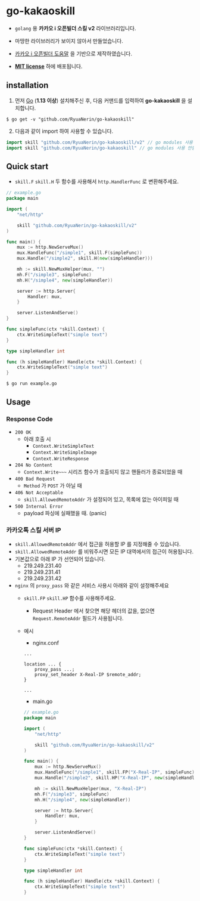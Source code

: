 # go-kakaoskill

- `golang` 용 **카카오 i 오픈빌더 스킬 v2** 라이브러리입니다.

- 마땅한 라이브러리가 보이지 않아서 만들었습니다.

- [카카오 i 오픈빌더 도움말](https://i.kakao.com/docs/skill-build) 을 기반으로 제작하였습니다.

- [**MIT license**](LICENSE) 하에 배포됩니다.

## installation

1. 먼저 [Go](https://golang.org/) (**1.13 이상**) 설치해주신 후, 다음 커맨드를 입력하여 **go-kakaoskill** 을 설치합니다.
```shell
$ go get -v "github.com/RyuaNerin/go-kakaoskill"
```

2. 다음과 같이 import 하여 사용할 수 있습니다.
```go
import skill "github.com/RyuaNerin/go-kakaoskill/v2" // go modules 사용 (GO111MODULE=on or $GOPATH 밖)
import skill "github.com/RyuaNerin/go-kakaoskill" // go modules 사용 안함
```

## Quick start

- `skill.F` `skill.H` 두 함수를 사용해서 `http.HandlerFunc` 로 변환해주세요.

```go
// example.go
package main

import (
	"net/http"

	skill "github.com/RyuaNerin/go-kakaoskill/v2"
)

func main() {
	mux := http.NewServeMux()
	mux.HandleFunc("/simple1", skill.F(simpleFunc))
	mux.Handle("/simple2", skill.H(new(simpleHandler)))

	mh := skill.NewMuxHelper(mux, "")
	mh.F("/simple3", simpleFunc)
	mh.H("/simple4", new(simpleHandler))

	server := http.Server{
		Handler: mux,
	}

	server.ListenAndServe()
}

func simpleFunc(ctx *skill.Context) {
	ctx.WriteSimpleText("simple text")
}

type simpleHandler int

func (h simpleHandler) Handle(ctx *skill.Context) {
	ctx.WriteSimpleText("simple text")
}
```

```shell
$ go run example.go
```

## Usage

### Response Code
- `200 OK`
    - 아래 호출 시
        - `Context.WriteSimpleText`
        - `Context.WriteSimpleImage`
        - `Context.WriteResponse`
- `204 No Content`
    - `Context.Write~~~` 시리즈 함수가 호출되지 않고 핸들러가 종료되었을 때
- `400 Bad Request`
    - `Method` 가 `POST` 가 아닐 때
- `406 Not Acceptable`
    - `skill.AllowedRemoteAddr` 가 설정되어 있고, 목록에 없는 아이피일 때
- `500 Internal Error`
    - payload 파싱에 실패했을 때. (panic)

### 카카오톡 스킬 서버 IP

- `skill.AllowedRemoteAddr` 에서 접근을 허용할 IP 를 지정해줄 수 있습니다.
- `skill.AllowedRemoteAddr` 를 비워주시면 모든 IP 대역에서의 접근이 허용됩니다.
- 기본값으로 아래 IP 가 선언되어 있습니다.
	- 219.249.231.40
	- 219.249.231.41
	- 219.249.231.42
- `nginx` 의 `proxy_pass` 와 같은 서비스 사용시 아래와 같이 설정해주세요
    - `skill.FP` `skill.HP` 함수를 사용해주세요.
        - Request Header 에서 찾으면 해당 헤더의 값을, 없으면 `Request.RemoteAddr` 필드가 사용됩니다.
    - 예시
        - nginx.conf
        ```nginx
        ...

        location ... {
            proxy_pass ...;
            proxy_set_header X-Real-IP $remote_addr;
        }

        ...
        ```

        - main.go
        ```go
        // example.go
        package main

        import (
            "net/http"

            skill "github.com/RyuaNerin/go-kakaoskill/v2"
        )

        func main() {
            mux := http.NewServeMux()
            mux.HandleFunc("/simple1", skill.FP("X-Real-IP", simpleFunc))
            mux.Handle("/simple2", skill.HP("X-Real-IP", new(simpleHandler)))

            mh := skill.NewMuxHelper(mux, "X-Real-IP")
            mh.F("/simple3", simpleFunc)
            mh.H("/simple4", new(simpleHandler))

            server := http.Server{
                Handler: mux,
            }

            server.ListenAndServe()
        }

        func simpleFunc(ctx *skill.Context) {
            ctx.WriteSimpleText("simple text")
        }

        type simpleHandler int

        func (h simpleHandler) Handle(ctx *skill.Context) {
            ctx.WriteSimpleText("simple text")
        }
        ```